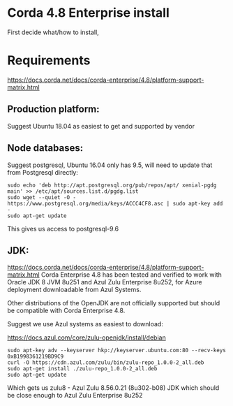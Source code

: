 # Corda 4.8 Enterprise install

First decide what/how to install, 

# Requirements

https://docs.corda.net/docs/corda-enterprise/4.8/platform-support-matrix.html

## Production platform:
Suggest Ubuntu 18.04 as easiest to get and supported by vendor

## Node databases:
Suggest postgresql, Ubuntu 16.04 only has 9.5, will need to update that from Postgresql directly:

```
sudo echo 'deb http://apt.postgresql.org/pub/repos/apt/ xenial-pgdg main' >> /etc/apt/sources.list.d/pgdg.list
sudo wget --quiet -O - https://www.postgresql.org/media/keys/ACCC4CF8.asc | sudo apt-key add -
sudo apt-get update
```
This gives us access to postgresql-9.6

## JDK:
https://docs.corda.net/docs/corda-enterprise/4.8/platform-support-matrix.html
Corda Enterprise 4.8 has been tested and verified to work with Oracle JDK 8 JVM 8u251 and Azul Zulu Enterprise 8u252, for Azure deployment downloadable from Azul Systems.

Other distributions of the OpenJDK are not officially supported but should be compatible with Corda Enterprise 4.8.

Suggest we use Azul systems as easiest to download:

https://docs.azul.com/core/zulu-openjdk/install/debian

```
sudo apt-key adv --keyserver hkp://keyserver.ubuntu.com:80 --recv-keys 0xB1998361219BD9C9
curl -O https://cdn.azul.com/zulu/bin/zulu-repo_1.0.0-2_all.deb
sudo apt-get install ./zulu-repo_1.0.0-2_all.deb
sudo apt-get update
```

Which gets us zulu8 - Azul Zulu 8.56.0.21 (8u302-b08) JDK which should be close enough to Azul Zulu Enterprise 8u252
